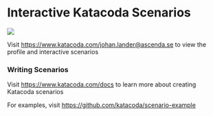 # Interactive Katacoda Scenarios

[![](http://shields.katacoda.com/katacoda/johan.lander@ascenda.se/count.svg)](https://www.katacoda.com/johan.lander@ascenda.se "Get your profile on Katacoda.com")

Visit https://www.katacoda.com/johan.lander@ascenda.se to view the profile and interactive scenarios

### Writing Scenarios
Visit https://www.katacoda.com/docs to learn more about creating Katacoda scenarios

For examples, visit https://github.com/katacoda/scenario-example
